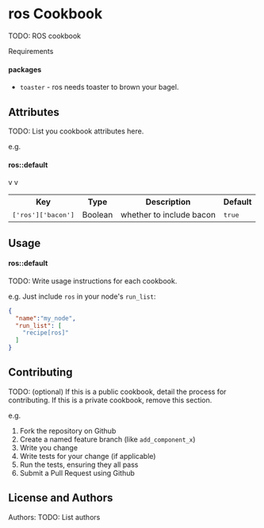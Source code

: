 ros Cookbook
============
TODO: ROS cookbook

Requirements
#### packages
- `toaster` - ros needs toaster to brown your bagel.

Attributes
----------
TODO: List you cookbook attributes here.

e.g.
#### ros::default
<table>
  <tr>
    <th>Key</th>
    <th>Type</th>
    <th>Description</th>v
    <th>Default</th>
  </tr>v
  <tr>
    <td><tt>['ros']['bacon']</tt></td>
    <td>Boolean</td>
    <td>whether to include bacon</td>
    <td><tt>true</tt></td>
  </tr>
</table>

Usage
-----
#### ros::default
TODO: Write usage instructions for each cookbook.

e.g.
Just include `ros` in your node's `run_list`:

```json
{
  "name":"my_node",
  "run_list": [
    "recipe[ros]"
  ]
}
```

Contributing
------------
TODO: (optional) If this is a public cookbook, detail the process for contributing. If this is a private cookbook, remove this section.

e.g.
1. Fork the repository on Github
2. Create a named feature branch (like `add_component_x`)
3. Write you change
4. Write tests for your change (if applicable)
5. Run the tests, ensuring they all pass
6. Submit a Pull Request using Github

License and Authors
-------------------
Authors: TODO: List authors
